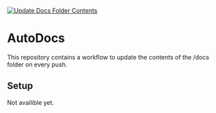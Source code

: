 [![Update Docs Folder Contents](https://github.com/J0J0HA/test/actions/workflows/update_docs.yml/badge.svg?branch=main&event=push)](https://github.com/J0J0HA/test/actions/workflows/update_docs.yml)

# AutoDocs
This repository contains a workflow to update the contents of the /docs folder on every push.

## Setup
Not availible yet.
